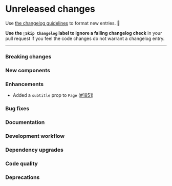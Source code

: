 # Unreleased changes

Use [the changelog guidelines](https://git.io/polaris-changelog-guidelines) to format new entries. 💜

**Use the `🤖Skip Changelog` label to ignore a failing changelog check** in your pull request if you feel the code changes do not warrant a changelog entry.

---

### Breaking changes

### New components

### Enhancements

- Added a `subtitle` prop to `Page` ([#1851](https://github.com/Shopify/polaris-react/pull/1851))

### Bug fixes

### Documentation

### Development workflow

### Dependency upgrades

### Code quality

### Deprecations
